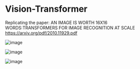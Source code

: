 # Vision-Transformer
Replicating the paper: AN IMAGE IS WORTH 16X16 WORDS:TRANSFORMERS FOR IMAGE RECOGNITION AT SCALE
https://arxiv.org/pdf/2010.11929.pdf

![image](https://github.com/StarAtNyte/Vision-Transformer-ViT/assets/67851367/31cfb52b-8cd3-47e5-aeef-cc3d25ba4bdf)

![image](https://github.com/StarAtNyte/Vision-Transformer-ViT/assets/67851367/5f8495f0-fbf3-4366-8e69-e22403fedf28)

![image](https://github.com/StarAtNyte/Vision-Transformer-ViT/assets/67851367/fc669636-f5ec-4018-8162-7040b236479d)


